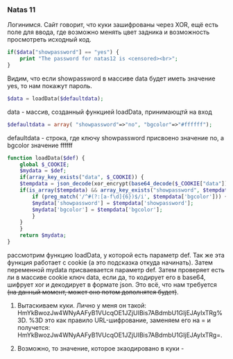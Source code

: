 ### Natas 11

Логинимся. Сайт говорит, что куки зашифрованы через XOR, ещё есть поле для ввода, где возможно менять цвет задника и возможность просмотреть исходный код.

```php
if($data["showpassword"] == "yes") {
    print "The password for natas12 is <censored><br>";
}
```
 Видим, что если showpassword в массиве data будет иметь значение yes, то нам покажут пароль.

 ```php
 $data = loadData($defaultdata);
 ```
 data - массив, созданный функцией loadData, принимающтй на вход 

```php
$defaultdata = array( "showpassword"=>"no", "bgcolor"=>"#ffffff");
```
defaultdata - строка, где ключу showpassword присвоено значение no, а bgcolor значение ffffff

```php
function loadData($def) {
    global $_COOKIE;
    $mydata = $def;
    if(array_key_exists("data", $_COOKIE)) {
    $tempdata = json_decode(xor_encrypt(base64_decode($_COOKIE["data"])), true);
    if(is_array($tempdata) && array_key_exists("showpassword", $tempdata) && array_key_exists("bgcolor", $tempdata)) {
        if (preg_match('/^#(?:[a-f\d]{6})$/i', $tempdata['bgcolor'])) {
        $mydata['showpassword'] = $tempdata['showpassword'];
        $mydata['bgcolor'] = $tempdata['bgcolor'];
        }
    }
    }
    return $mydata;
}
```
рассмотрим функцию loadData, у которой есть параметр def. Так же эта функция работает с cookie (а это подсказка откуда начинать). Затем переменной mydata присваевается параметр def. Затем проверяет есть ли в массиве cookie ключ data, если да, то кодирует его в base64, шифрует xor и декодирует в формате json. Это всё, что нам требуется ~~(на данный момент, может оно потом дополнятся будет)~~.

1. Вытаскиваем куки. Лично у меня он такой: HmYkBwozJw4WNyAAFyB1VUcqOE1JZjUIBis7ABdmbU1GIjEJAyIxTRg%3D. %3D это как правило URL-шифрование, заменяем его на = и получется: HmYkBwozJw4WNyAAFyB1VUcqOE1JZjUIBis7ABdmbU1GIjEJAyIxTRg=.

[TODO:]: # (
1 - understand what that original "clear text" value is.
2 - understand XOR encryption: no need to dive deep into the mathematical properties of the XOR operator: you need to focus on the relations between clear text, cipher text and key.
3 - apply this knowledge to get the missing part of the source code
4 - use that missing part to make that script do what you want.)

2. Возможно, то значение, которое зкаодировано в куки - 